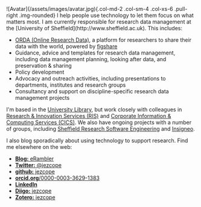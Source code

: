 <!-- 
.. title: Home
.. slug: index
.. date: 2016-07-12 14:48:18 UTC
.. tags: 
.. category: 
.. link: 
.. description: 
.. type: text
-->

<div class="jumbotron">
![Avatar](/assets/images/avatar.jpg){.col-md-2 .col-sm-4 .col-xs-6 .pull-right .img-rounded}
I help people use technology to let them focus on what matters most. I am currently responsible for research data management at the [University of Sheffield](http://www.sheffield.ac.uk). This includes:

- [ORDA (Online Research Data)](https://sheffield.figshare.com/), a platform for researchers to share their data with the world, powered by [figshare](https://figshare.com/institutions)
- Guidance, advice and templates for research data management, including data management planning, looking after data, and preservation & sharing
- Policy development
- Advocacy and outreach activities, including presentations to departments, institutes and research groups
- Consultancy and support on discipline-specific research data management projects
</div>

I'm based in the [University Library](http://www.sheffield.ac.uk/library), but work closely with colleagues in [Research & Innovation Services (RIS)](http://www.sheffield.ac.uk/ris) and [Corporate Information & Computing Services (CICS)](http://www.sheffield.ac.uk/cics). We also have ongoing projects with a number of groups, including [Sheffield Research Software Engineering](http://rse.shef.ac.uk/) and [Insigneo](http://insigneo.org/).

I also blog sporadically about using technology to support research. Find me elsewhere on the web:

- [**Blog:** eRambler](http://erambler.co.uk/)
- [**Twitter:** \@jezcope](https://twitter.com/jezcope)
- [**github:** jezcope](https://github.com/jezcope)
- [**orcid.org**/0000-0003-3629-1383](https://orcid.org/0000-0003-3629-1383)
- [**LinkedIn**](https://linkedin.com/in/jezcope)
- [**Diigo:** jezcope](http://diigo.com/user/jezcope)
- [**Zotero:** jezcope](https://www.zotero.org/jezcope)
